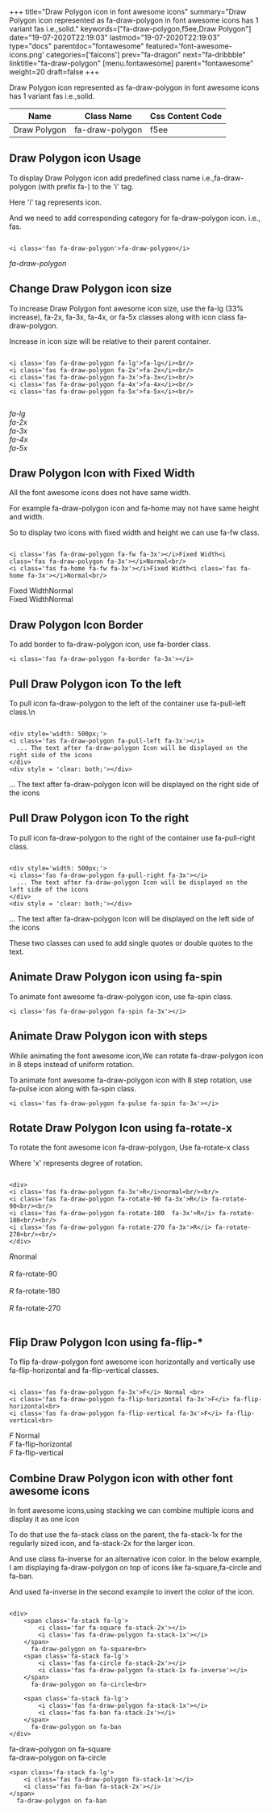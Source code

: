 +++
title="Draw Polygon icon in font awesome icons"
summary="Draw Polygon icon represented as fa-draw-polygon in font awesome icons has 1 variant fas i.e.,solid."
keywords=["fa-draw-polygon,f5ee,Draw Polygon"]
date="19-07-2020T22:19:03"
lastmod="19-07-2020T22:19:03"
type="docs"
parentdoc="fontawesome"
featured='font-awesome-icons.png'
categories=['faicons']
prev="fa-dragon"
next="fa-dribbble"
linktitle="fa-draw-polygon"
[menu.fontawesome]
parent="fontawesome"
weight=20
draft=false
+++


Draw Polygon icon represented as fa-draw-polygon in font awesome icons has 1 variant fas i.e.,solid.

<div class='table-responsive'><table class='table'><thead><tr><th>Name</th><th>Class Name</th><th>Css Content Code</th></tr></thead><tbody><tr><td>Draw Polygon</td><td>fa-draw-polygon</td><td>f5ee</td></tr></tbody></table></div>



## Draw Polygon icon Usage

To display Draw Polygon icon add predefined class name i.e.,fa-draw-polygon (with prefix fa-) to the 'i' tag.

Here 'i' tag represents icon.

And we need to add corresponding category for fa-draw-polygon icon. i.e., fas.


```

<i class='fas fa-draw-polygon'>fa-draw-polygon</i>
```

<i class='fas fa-draw-polygon'>fa-draw-polygon</i>




## Change Draw Polygon icon size
To increase Draw Polygon font awesome icon size, use the fa-lg (33% increase), fa-2x, fa-3x, fa-4x, or fa-5x classes along with icon class fa-draw-polygon.

Increase in icon size will be relative to their parent container. 

```

<i class='fas fa-draw-polygon fa-lg'>fa-lg</i><br/>
<i class='fas fa-draw-polygon fa-2x'>fa-2x</i><br/>
<i class='fas fa-draw-polygon fa-3x'>fa-3x</i><br/>
<i class='fas fa-draw-polygon fa-4x'>fa-4x</i><br/>
<i class='fas fa-draw-polygon fa-5x'>fa-5x</i><br/>
            
```

<i class='fas fa-draw-polygon fa-lg'>fa-lg</i><br/>
<i class='fas fa-draw-polygon fa-2x'>fa-2x</i><br/>
<i class='fas fa-draw-polygon fa-3x'>fa-3x</i><br/>
<i class='fas fa-draw-polygon fa-4x'>fa-4x</i><br/>
<i class='fas fa-draw-polygon fa-5x'>fa-5x</i><br/>
            



## Draw Polygon Icon with Fixed Width 

All the font awesome icons does not have same width.

For example fa-draw-polygon icon and fa-home may not have same height and width.

So to display two icons with fixed width and height we can use fa-fw class.


```

<i class='fas fa-draw-polygon fa-fw fa-3x'></i>Fixed Width<i class='fas fa-draw-polygon fa-3x'></i>Normal<br/>
<i class='fas fa-home fa-fw fa-3x'></i>Fixed Width<i class='fas fa-home fa-3x'></i>Normal<br/>
```

<i class='fas fa-draw-polygon fa-fw fa-3x'></i>Fixed Width<i class='fas fa-draw-polygon fa-3x'></i>Normal<br/>
<i class='fas fa-home fa-fw fa-3x'></i>Fixed Width<i class='fas fa-home fa-3x'></i>Normal<br/>



## Draw Polygon Icon Border 

To add border to fa-draw-polygon icon, use fa-border class.


```
<i class='fas fa-draw-polygon fa-border fa-3x'></i>

```
<i class='fas fa-draw-polygon fa-border fa-3x'></i>





## Pull Draw Polygon icon To the left

To pull icon fa-draw-polygon to the left of the container use fa-pull-left class.\n

```

<div style='width: 500px;'>
<i class='fas fa-draw-polygon fa-pull-left fa-3x'></i>
  ... The text after fa-draw-polygon Icon will be displayed on the right side of the icons
</div>
<div style = 'clear: both;'></div>
```

<div style='width: 500px;'>
<i class='fas fa-draw-polygon fa-pull-left fa-3x'></i>
  ... The text after fa-draw-polygon Icon will be displayed on the right side of the icons
</div>
<div style = 'clear: both;'></div>




## Pull Draw Polygon icon To the right
To pull icon fa-draw-polygon to the right of the container use fa-pull-right class.

```

<div style='width: 500px;'>
<i class='fas fa-draw-polygon fa-pull-right fa-3x'></i>
  ... The text after fa-draw-polygon Icon will be displayed on the left side of the icons
</div>
<div style = 'clear: both;'></div>
```

<div style='width: 500px;'>
<i class='fas fa-draw-polygon fa-pull-right fa-3x'></i>
  ... The text after fa-draw-polygon Icon will be displayed on the left side of the icons
</div>
<div style = 'clear: both;'></div>

These two classes can used to add single quotes or double quotes to the text.


## Animate Draw Polygon icon using fa-spin
To animate font awesome fa-draw-polygon icon, use fa-spin class.

```
<i class='fas fa-draw-polygon fa-spin fa-3x'></i>
```
<i class='fas fa-draw-polygon fa-spin fa-3x'></i>




## Animate Draw Polygon icon with steps
While animating the font awesome icon,We can rotate fa-draw-polygon icon in 8 steps instead of uniform rotation.

To animate font awesome fa-draw-polygon icon with 8 step rotation, use fa-pulse icon along with fa-spin class.


```
<i class='fas fa-draw-polygon fa-pulse fa-spin fa-3x'></i>

```
<i class='fas fa-draw-polygon fa-pulse fa-spin fa-3x'></i>





## Rotate Draw Polygon Icon using fa-rotate-x
To rotate the font awesome icon fa-draw-polygon, Use fa-rotate-x class

Where 'x' represents degree of rotation.


```

<div>
<i class='fas fa-draw-polygon fa-3x'>R</i>normal<br/><br/>
<i class='fas fa-draw-polygon fa-rotate-90 fa-3x'>R</i> fa-rotate-90<br/><br/> 
<i class='fas fa-draw-polygon fa-rotate-180  fa-3x'>R</i> fa-rotate-180<br/><br/> 
<i class='fas fa-draw-polygon fa-rotate-270 fa-3x'>R</i> fa-rotate-270<br/><br/>
</div>
```

<div>
<i class='fas fa-draw-polygon fa-3x'>R</i>normal<br/><br/>
<i class='fas fa-draw-polygon fa-rotate-90 fa-3x'>R</i> fa-rotate-90<br/><br/> 
<i class='fas fa-draw-polygon fa-rotate-180  fa-3x'>R</i> fa-rotate-180<br/><br/> 
<i class='fas fa-draw-polygon fa-rotate-270 fa-3x'>R</i> fa-rotate-270<br/><br/>
</div>




## Flip Draw Polygon Icon using fa-flip-*
To flip fa-draw-polygon font awesome icon horizontally and vertically use fa-flip-horizontal and fa-flip-vertical classes. 

```

<i class='fas fa-draw-polygon fa-3x'>F</i> Normal <br>
<i class='fas fa-draw-polygon fa-flip-horizontal fa-3x'>F</i> fa-flip-horizontal<br>
<i class='fas fa-draw-polygon fa-flip-vertical fa-3x'>F</i> fa-flip-vertical<br>
```

<i class='fas fa-draw-polygon fa-3x'>F</i> Normal <br>
<i class='fas fa-draw-polygon fa-flip-horizontal fa-3x'>F</i> fa-flip-horizontal<br>
<i class='fas fa-draw-polygon fa-flip-vertical fa-3x'>F</i> fa-flip-vertical<br>




## Combine Draw Polygon icon with other font awesome icons
In font awesome icons,using stacking we can combine multiple icons and display it as one icon 

To do that use the fa-stack class on the parent, the fa-stack-1x for the regularly sized icon, and fa-stack-2x for the larger icon.

And use class fa-inverse for an alternative icon color. 
In the below example, I am displaying fa-draw-polygon on top of icons like fa-square,fa-circle and fa-ban.

And used fa-inverse in the second example to invert the color of the icon.

```

<div>
    <span class='fa-stack fa-lg'>
        <i class='far fa-square fa-stack-2x'></i>
        <i class='fas fa-draw-polygon fa-stack-1x'></i>
    </span>
      fa-draw-polygon on fa-square<br>
    <span class='fa-stack fa-lg'>
        <i class='fas fa-circle fa-stack-2x'></i>
        <i class='fas fa-draw-polygon fa-stack-1x fa-inverse'></i>
    </span>
      fa-draw-polygon on fa-circle<br>

    <span class='fa-stack fa-lg'>
        <i class='fas fa-draw-polygon fa-stack-1x'></i>
        <i class='fas fa-ban fa-stack-2x'></i>
    </span>
      fa-draw-polygon on fa-ban
</div>
```

<div>
    <span class='fa-stack fa-lg'>
        <i class='far fa-square fa-stack-2x'></i>
        <i class='fas fa-draw-polygon fa-stack-1x'></i>
    </span>
      fa-draw-polygon on fa-square<br>
    <span class='fa-stack fa-lg'>
        <i class='fas fa-circle fa-stack-2x'></i>
        <i class='fas fa-draw-polygon fa-stack-1x fa-inverse'></i>
    </span>
      fa-draw-polygon on fa-circle<br>

    <span class='fa-stack fa-lg'>
        <i class='fas fa-draw-polygon fa-stack-1x'></i>
        <i class='fas fa-ban fa-stack-2x'></i>
    </span>
      fa-draw-polygon on fa-ban
</div>






